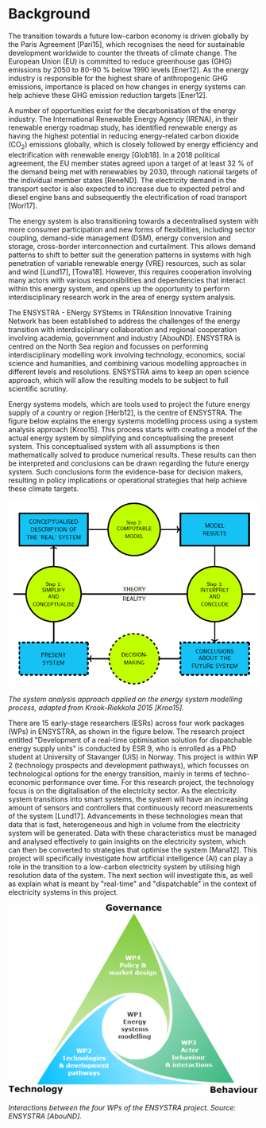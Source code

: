 <!-- 
- [Background](#Background)
 -->

# Background

The transition towards a future low-carbon economy is driven globally by the Paris Agreement [Pari15], which recognises the need for sustainable development worldwide to counter the threats of climate change. The European Union (EU) is committed to reduce greenhouse gas (GHG) emissions by 2050 to 80-90 % below 1990 levels [Ener12]. As the energy industry is responsible for the highest share of anthropogenic GHG emissions, importance is placed on how changes in energy systems can help achieve these GHG emission reduction targets [Ener12]. 

A number of opportunities exist for the decarbonisation of the energy industry. The International Renewable Energy Agency (IRENA), in their renewable energy roadmap study, has identified renewable energy as having the highest potential in reducing energy-related carbon dioxide (CO<sub>2</sub>) emissions globally, which is closely followed by energy efficiency and electrification with renewable energy [Glob18]. In a 2018 political agreement, the EU member states agreed upon a target of at least 32 % of the demand being met with renewables by 2030, through national targets of the individual member states [ReneND]. The electricity demand in the transport sector is also expected to increase due to expected petrol and diesel engine bans and subsequently the electrification of road transport [Worl17].

The energy system is also transitioning towards a decentralised system with more consumer participation and new forms of flexibilities, including sector coupling, demand-side management (DSM), energy conversion and storage, cross-border interconnection and curtailment. This allows demand patterns to shift to better suit the generation patterns in systems with high penetration of variable renewable energy (VRE) resources, such as solar and wind [Lund17], [Towa18]. However, this requires cooperation involving many actors with various responsibilities and dependencies that interact within this energy system, and opens up the opportunity to perform interdisciplinary research work in the area of energy system analysis.

The ENSYSTRA - ENergy SYStems in TRAnsition Innovative Training Network has been established to address the challenges of the energy transition with interdisciplinary collaboration and regional cooperation involving academia, government and industry [AbouND]. ENSYSTRA is centred on the North Sea region and focusses on performing interdisciplinary modelling work involving technology, economics, social science and humanities, and combining various modelling approaches in different levels and resolutions. ENSYSTRA aims to keep an open science approach, which will allow the resulting models to be subject to full scientific scrutiny.

Energy systems models, which are tools used to project the future energy supply of a country or region [Herb12], is the centre of ENSYSTRA. The figure below explains the energy systems modelling process using a system analysis approach [Kroo15]. This process starts with creating a model of the actual energy system by simplifying and conceptualising the present system. This conceptualised system with all assumptions is then mathematically solved to produce numerical results. These results can then be interpreted and conclusions can be drawn regarding the future energy system. Such conclusions form the evidence-base for decision makers, resulting in policy implications or operational strategies that help achieve these climate targets. 

![](images/system-analysis.png)

*The system analysis approach applied on the energy system modelling process, adapted from Krook-Riekkola 2015 [Kroo15].*

There are 15 early-stage researchers (ESRs) across four work packages (WPs) in ENSYSTRA, as shown in the figure below. The research project entitled "Development of a real-time optimisation solution for dispatchable energy supply units" is conducted by ESR 9, who is enrolled as a PhD student at University of Stavanger (UiS) in Norway. This project is within WP 2 (technology prospects and development pathways), which focusses on technological options for the energy transition, mainly in terms of techno-economic performance over time. For this research project, the technology focus is on the digitalisation of the electricity sector. As the electricity system transitions into smart systems, the system will have an increasing amount of sensors and controllers that continuously record measurements of the system [Lund17]. Advancements in these technologies mean that data that is fast, heterogeneous and high in volume from the electricity system will be generated. Data with these characteristics must be managed and analysed effectively to gain insights on the electricity system, which can then be converted to strategies that optimise the system [Mana12]. This project will specifically investigate how artificial intelligence (AI) can play a role in the transition to a low-carbon electricity system by utilising high resolution data of the system. The next section will investigate this, as well as explain what is meant by "real-time" and "dispatchable" in the context of electricity systems in this project.

![](images/wp.png)

*Interactions between the four WPs of the ENSYSTRA project. Source: ENSYSTRA [AbouND].*
